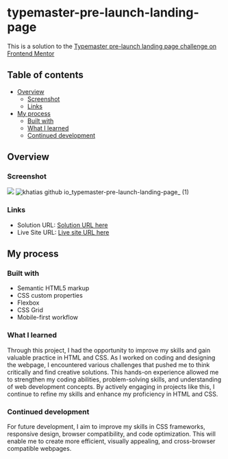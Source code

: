 # typemaster-pre-launch-landing-page

This is a solution to the [Typemaster pre-launch landing page challenge on Frontend Mentor]()
## Table of contents

  - [Overview](#overview)
    - [Screenshot](#screenshot)
    - [Links](#links)
  - [My process](#my-process)
    - [Built with](#built-with)
    - [What I learned](#what-i-learned)
    - [Continued development](#continued-development)


## Overview
### Screenshot

![](./screenshot.jpg)
![khatias github io_typemaster-pre-launch-landing-page_ (1)](https://github.com/khatias/typemaster-pre-launch-landing-page/assets/130936157/65d026d7-efbc-47f4-9813-45cab39e0bf8)


### Links
- Solution URL: [Solution URL here](https://github.com/khatias/typemaster-pre-launch-landing-page)
- Live Site URL: [Live site URL here](https://khatias.github.io/typemaster-pre-launch-landing-page/)

## My process

### Built with

- Semantic HTML5 markup
- CSS custom properties
- Flexbox
- CSS Grid
- Mobile-first workflow



### What I learned

Through this project, I had the opportunity to improve my skills and gain valuable practice in HTML and CSS. As I worked on coding and designing the webpage, I encountered various challenges that pushed me to think critically and find creative solutions. This hands-on experience allowed me to strengthen my coding abilities, problem-solving skills, and understanding of web development concepts. By actively engaging in projects like this, I continue to refine my skills and enhance my proficiency in HTML and CSS.

### Continued development

For future development, I aim to improve my skills in CSS frameworks, responsive design, browser compatibility, and code optimization. This will enable me to create more efficient, visually appealing, and cross-browser compatible webpages.

